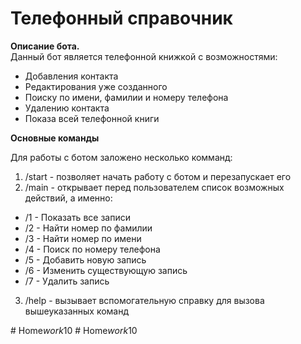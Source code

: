 # **Телефонный справочник**

**Описание бота.**  
Данный бот является телефонной книжкой с возможностями:
- Добавления контакта 
- Редактирования уже созданного
- Поиску по имени, фамилии и номеру телефона
- Удалению контакта 
- Показа всей телефонной книги 

**Основные команды** 

Для работы с ботом заложено несколько комманд:

1. /start - позволяет начать работу с ботом и перезапускает его
2. /main - открывает перед пользователем список возможных действий, а именно:
- /1 - Показать все записи
- /2 - Найти номер по фамилии
- /3 - Найти номер по имени
- /4 - Поиск по номеру телефона
- /5 - Добавить новую запись
- /6 - Изменить существующую запись
- /7 - Удалить запись
3. /help - вызывает вспомогательную справку для вызова вышеуказанных команд









#   H o m e _ w o r k _ 1 0  
 #   H o m e _ w o r k _ 1 0  
 